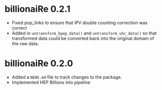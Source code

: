 # billionaiRe 0.2.1

* Fixed pop_links to ensure that IPV double counting correction was correct
* Added in `untransform_hpop_data()` and `untransform_uhc_data()` so that transformed
data could be converted back into the original domain of the raw data.

# billionaiRe 0.2.0

* Added a `NEWS.md` file to track changes to the package.
* Implemented HEP Billions into pipeline
